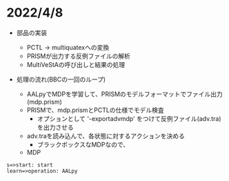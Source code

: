 # 2022/4/8

- 部品の実装
  - PCTL -> multiquatexへの変換
  - PRISMが出力する反例ファイルの解析
  - MultiVeStAの呼び出しと結果の処理

- 処理の流れ(BBCの一回のループ)
  - AALpyでMDPを学習して、PRISMのモデルフォーマットでファイル出力(mdp.prism)
  - PRISMで、mdp.prismとPCTLの仕様でモデル検査
    - オプションとして '-exportadvmdp' をつけて反例ファイル(adv.tra)を出力させる
  - adv.traを読み込んで、各状態に対するアクションを決める
    - ブラックボックスなMDPなので、
  - MDP

```flow
s=>start: start
learn=>operation: AALpy

```

